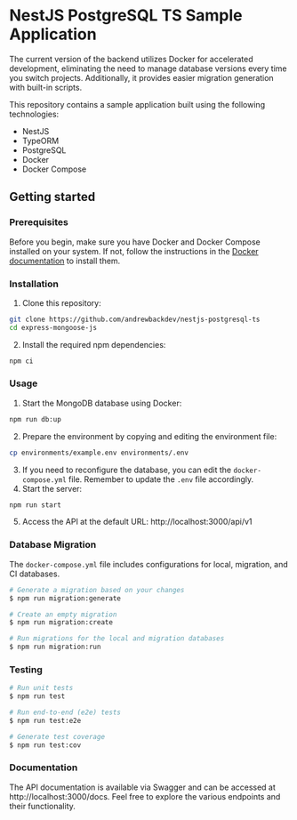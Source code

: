 # NestJS PostgreSQL TS Sample Application

The current version of the backend utilizes Docker for accelerated development, eliminating the need to manage database versions every time you switch projects. Additionally, it provides easier migration generation with built-in scripts.

This repository contains a sample application built using the following technologies:

- NestJS
- TypeORM
- PostgreSQL
- Docker
- Docker Compose

## Getting started

### Prerequisites

Before you begin, make sure you have Docker and Docker Compose installed on your system. If not, follow the instructions in the [Docker documentation](https://docs.docker.com/compose/install/) to install them.

### Installation

1. Clone this repository:

```sh
git clone https://github.com/andrewbackdev/nestjs-postgresql-ts
cd express-mongoose-js
```

2. Install the required npm dependencies:

```sh
npm ci
```

### Usage

1. Start the MongoDB database using Docker:

```sh
npm run db:up
```

2. Prepare the environment by copying and editing the environment file:

```sh
cp environments/example.env environments/.env
```

3. If you need to reconfigure the database, you can edit the `docker-compose.yml` file. Remember to update the `.env` file accordingly.
4. Start the server:

```sh
npm run start
```

5. Access the API at the default URL: http://localhost:3000/api/v1

### Database Migration

The `docker-compose.yml` file includes configurations for local, migration, and CI databases.

```bash
# Generate a migration based on your changes
$ npm run migration:generate

# Create an empty migration
$ npm run migration:create

# Run migrations for the local and migration databases
$ npm run migration:run
```

### Testing

```bash
# Run unit tests
$ npm run test

# Run end-to-end (e2e) tests
$ npm run test:e2e

# Generate test coverage
$ npm run test:cov
```

### Documentation

The API documentation is available via Swagger and can be accessed at http://localhost:3000/docs.
Feel free to explore the various endpoints and their functionality.
